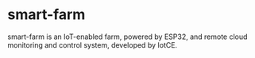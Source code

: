 # smart-farm

smart-farm is an IoT-enabled farm, powered by ESP32, and remote cloud monitoring and control system, developed by IotCE.
